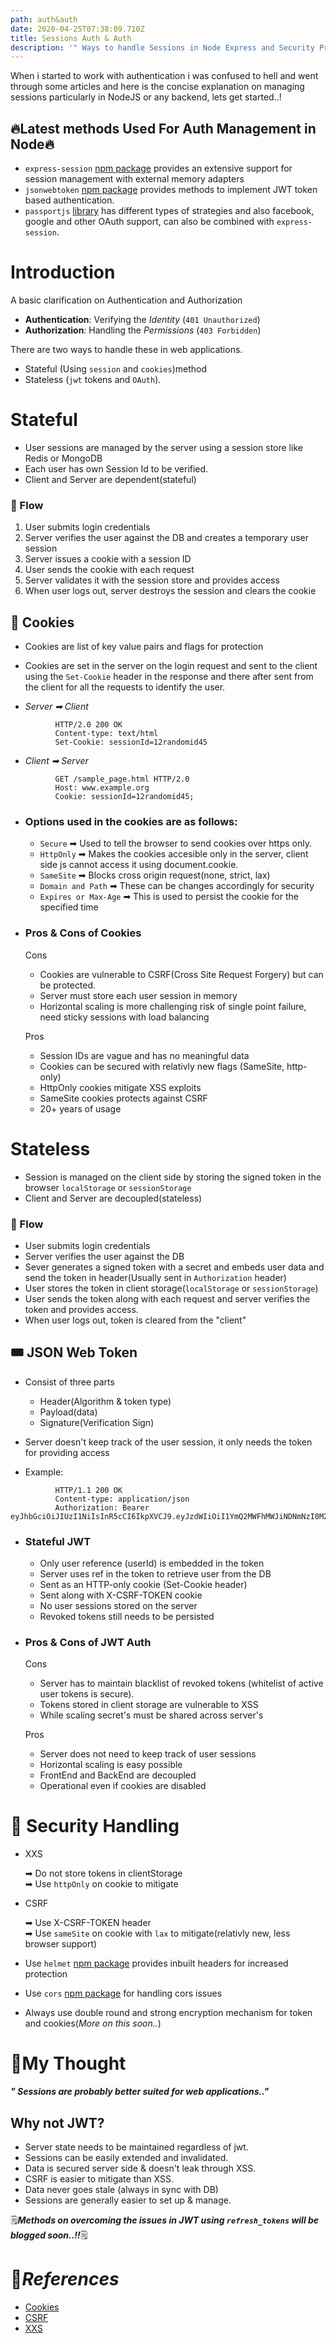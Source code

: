```yaml
---
path: auth&auth
date: 2020-04-25T07:38:09.710Z
title: Sessions Auth & Auth
description: '" Ways to handle Sessions in Node Express and Security Pre-cautions "'
---
```

When i started to work with authentication i was confused to hell and went through some articles and here is the concise explanation on managing sessions particularly in NodeJS or any backend, lets get started..!

## 🔥Latest methods Used For Auth Management in Node🔥

- `express-session` [npm package](https://www.npmjs.com/package/express-session) provides an extensive support for session management with external memory adapters
- `jsonwebtoken` [npm package](https://www.npmjs.com/package/jsonwebtoken) provides methods to implement JWT token based authentication.
- `passportjs` [library](http://www.passportjs.org/) has different types of strategies and also facebook, google and other OAuth support, can also be combined with `express-session`.


# Introduction

A basic clarification on Authentication and Authorization


 - **Authentication**: Verifying the *Identity* (`401 Unauthorized`)  
 - **Authorization**: Handling the *Permissions* (`403 Forbidden`)

  There are two ways to handle these in web applications.
  
  - Stateful (Using `session` and `cookies`)method 
  - Stateless (`jwt` tokens and `OAuth`). 

# Stateful

- User sessions are managed by the server using a session store like Redis or MongoDB
- Each user has own Session Id to be verified.
- Client and Server are dependent(stateful)

### 🔀 Flow

1. User submits login credentials
2. Server verifies the user against the DB and creates a temporary user session
3. Server issues a cookie with a session ID
4. User sends the cookie with each request
5. Server validates it with the session store and provides access
6. When user logs out, server destroys the session and clears the cookie

## 🍪 Cookies

  - Cookies are list of key value pairs and flags for protection

  - Cookies are set in the server on the login request and sent to the client using the `Set-Cookie` header in the response and there after 
sent from the client for all the requests to identify the user.
  - *Server ➡ Client*
```
          HTTP/2.0 200 OK
          Content-type: text/html
          Set-Cookie: sessionId=12randomid45
```
 - *Client ➡ Server*
```
          GET /sample_page.html HTTP/2.0
          Host: www.example.org
          Cookie: sessionId=12randomid45;
```

- ### Options used in the cookies are as follows:
  
  - `Secure` ➡ Used to tell the browser to send cookies over https only.
  - `HttpOnly` ➡ Makes the cookies accesible only in the server, client side js cannot access it using document.cookie.
  - `SameSite` ➡ Blocks cross origin request(none, strict, lax)
  - `Domain and Path` ➡ These can be changes accordingly for security
  - `Expires or Max-Age` ➡ This is used to persist the cookie for the specified time

- ### Pros & Cons of Cookies
  Cons
   - Cookies are vulnerable to CSRF(Cross Site Request Forgery) but can be protected.
   - Server must store each user session in memory
   - Horizontal scaling is more challenging risk of single point failure, need sticky sessions with load balancing  

  Pros
   - Session IDs are vague and has no meaningful data
   - Cookies can be secured with relativly new flags (SameSite, http-only)
   - HttpOnly cookies mitigate XSS exploits
   - SameSite cookies protects against CSRF
   - 20+ years of usage 

# Stateless

 - Session is managed on the client side by storing the signed token in the browser  `localStorage` or `sessionStorage` 
 - Client and Server are decoupled(stateless)

### 🔀 Flow

 - User submits login credentials
 - Server verifies the user against the DB
 - Sever generates a signed token with a secret and embeds user data and send the token in header(Usually sent in `Authorization` header)
 - User stores the token in client storage(`localStorage` or `sessionStorage`)
 - User sends the token along with each request and server verifies the token and provides access.
 - When user logs out, token is cleared from the "client"
   
## 🎟 JSON Web Token

 - Consist of three parts

     - Header(Algorithm & token type)  
     - Payload(data)  
     - Signature(Verification Sign)

 - Server doesn't keep track of the user session, it only needs the token for providing access

 - Example:
```
          HTTP/1.1 200 OK
          Content-type: application/json
          Authorization: Bearer eyJhbGciOiJIUzI1NiIsInR5cCI6IkpXVCJ9.eyJzdWIiOiI1YmQ2MWFhMWJiNDNmNzI0M2EyOTMxNmQiLCJuYW1lIjoiSm9obiBTbWl0aCIsImlhdCI6MTU0MTI3NjA2MH0.WDKey8WGO6LENkHWJRy8S0QOCbdGwFFoH5XCAR49g4k 
```
  
   - ### Stateful JWT  
     - Only user reference (userId) is embedded in the token
     - Server uses ref in the token to retrieve user from the DB
     - Sent as an HTTP-only cookie (Set-Cookie header)
     - Sent along with X-CSRF-TOKEN cookie
     - No user sessions stored on the server
     - Revoked tokens still needs to be persisted

- ### Pros & Cons of JWT Auth
  Cons
   - Server has to maintain blacklist of revoked tokens (whitelist of active user tokens is secure).  
   - Tokens stored in client storage are vulnerable to XSS
   - While scaling secret's must be shared across server's

  Pros
   - Server does not need to keep track of user sessions
   - Horizontal scaling is easy possible
   - FrontEnd and BackEnd are decoupled
   - Operational even if cookies are disabled

# 🔐 Security Handling

 - XXS   

    ➡ Do not store tokens in clientStorage  
    ➡ Use `httpOnly` on cookie to mitigate 
 
- CSRF  

    ➡ Use X-CSRF-TOKEN header   
    ➡ Use `sameSite` on cookie with `lax` to mitigate(relativly new, less browser support)

- Use `helmet` [npm package](https://www.npmjs.com/package/helmet) provides inbuilt headers for increased protection

- Use `cors` [npm package](https://www.npmjs.com/package/cors) for handling cors issues

- Always use double round and strong encryption mechanism for token and cookies(*More on this soon..*)

# 🤔My Thought
   __*" Sessions are probably better suited for web applications.."*__

## Why not JWT?

 - Server state needs to be maintained regardless of jwt.
 - Sessions can be easily extended and invalidated.
 - Data is secured server side & doesn't leak through XSS.
 - CSRF is easier to mitigate than XSS.
 - Data never goes stale (always in sync with DB)
 - Sessions are generally easier to set up & manage.  


🗒__*Methods on overcoming the issues in JWT using `refresh_tokens` will be blogged soon..!!*__🗒

# 📓*References*
- [Cookies](https://developer.mozilla.org/en-US/docs/Web/HTTP/Cookies)
- [CSRF](https://developer.mozilla.org/en-US/docs/Glossary/CSRF)
- [XXS](https://developer.mozilla.org/en-US/docs/Glossary/Cross-site_scripting)